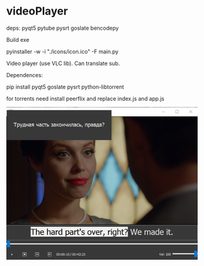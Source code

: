# videoPlayer

deps:
pyqt5
pytube
pysrt
goslate
bencodepy

Build exe

pyinstaller -w -i "./icons/icon.ico" -F main.py

Video player (use VLC lib). Can translate sub.

Dependences:

pip install pyqt5 goslate pysrt python-libtorrent

for torrents need install peerflix and replace index.js and app.js

![Screenshot](https://github.com/J-CITY/videoPlayer/blob/master/scr.png)
